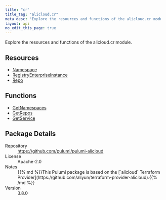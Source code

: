 ```yaml
---
title: "cr"
title_tag: "alicloud.cr"
meta_desc: "Explore the resources and functions of the alicloud.cr module."
layout: api
no_edit_this_page: true
---
```


<!-- WARNING: this file was generated by Pulumi Docs Generator. -->
<!-- Do not edit by hand unless you're certain you know what you are doing! -->

Explore the resources and functions of the alicloud.cr module.

<h2 id="resources">Resources</h2>
<ul class="api">
    <li><a href="namespace" title="Namespace"><span class="symbol resource"></span>Namespace</a></li>
    <li><a href="registryenterpriseinstance" title="RegistryEnterpriseInstance"><span class="symbol resource"></span>RegistryEnterpriseInstance</a></li>
    <li><a href="repo" title="Repo"><span class="symbol resource"></span>Repo</a></li>
</ul>

<h2 id="functions">Functions</h2>
<ul class="api">
    <li><a href="getnamespaces" title="GetNamespaces"><span class="symbol function"></span>GetNamespaces</a></li>
    <li><a href="getrepos" title="GetRepos"><span class="symbol function"></span>GetRepos</a></li>
    <li><a href="getservice" title="GetService"><span class="symbol function"></span>GetService</a></li>
</ul>

<h2 id="package-details">Package Details</h2>
<dl class="package-details">
	<dt>Repository</dt>
	<dd><a href="https://github.com/pulumi/pulumi-alicloud">https://github.com/pulumi/pulumi-alicloud</a></dd>
	<dt>License</dt>
	<dd>Apache-2.0</dd>
	<dt>Notes</dt>
	<dd>{{% md %}}This Pulumi package is based on the [`alicloud` Terraform Provider](https://github.com/aliyun/terraform-provider-alicloud).{{% /md %}}</dd>
	<dt>Version</dt>
	<dd>3.8.0</dd>
</dl>

